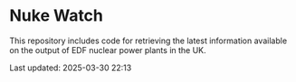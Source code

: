 # Nuke Watch

This repository includes code for retrieving the latest information available on the output of EDF nuclear power plants in the UK.

Last updated: 2025-03-30 22:13